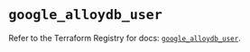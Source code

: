 # `google_alloydb_user`

Refer to the Terraform Registry for docs: [`google_alloydb_user`](https://registry.terraform.io/providers/hashicorp/google/6.14.0/docs/resources/alloydb_user).

